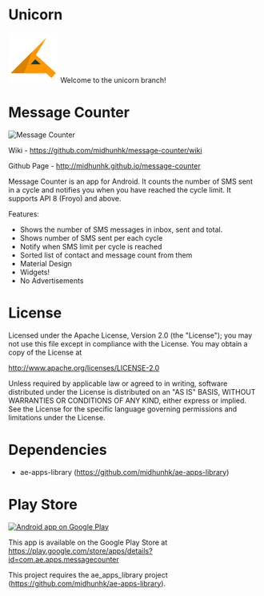 Unicorn
=======
<img alt="Unicorn" src="resources/artwork/icon_unicorn.png" width="100" /> Welcome to the unicorn branch!

Message Counter
===============
<img alt="Message Counter" src="https://github.com/midhunhk/message-counter/blob/master/resources/screenshots/promo_v3_1_small.png" width="220"/>

Wiki - https://github.com/midhunhk/message-counter/wiki

Github Page - http://midhunhk.github.io/message-counter

Message Counter is an app for Android. It counts the number of SMS sent in a cycle and notifies you when you have reached the cycle limit. It supports API 8 (Froyo) and above.

Features:
- Shows the number of SMS messages in inbox, sent and total.
- Shows number of SMS sent per each cycle
- Notify when SMS limit per cycle is reached
- Sorted list of contact and message count from them
- Material Design
- Widgets!
- No Advertisements
 
License
=======
 Licensed under the Apache License, Version 2.0 (the "License");
 you may not use this file except in compliance with the License.
 You may obtain a copy of the License at
  
 http://www.apache.org/licenses/LICENSE-2.0
  
 Unless required by applicable law or agreed to in writing, software
 distributed under the License is distributed on an "AS IS" BASIS,
 WITHOUT WARRANTIES OR CONDITIONS OF ANY KIND, either express or implied.
 See the License for the specific language governing permissions and
 limitations under the License.

Dependencies
============
 - ae-apps-library (https://github.com/midhunhk/ae-apps-library)

Play Store
=========

<a href="https://play.google.com/store/apps/details?id=com.ae.apps.messagecounter">
  <img alt="Android app on Google Play"
       src="https://developer.android.com/images/brand/en_app_rgb_wo_45.png" />
</a>

This app is available on the Google Play Store at https://play.google.com/store/apps/details?id=com.ae.apps.messagecounter

This project requires the ae_apps_library project (https://github.com/midhunhk/ae-apps-library).
